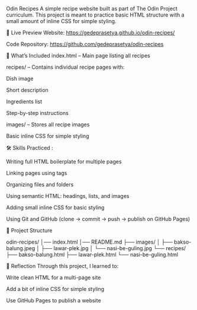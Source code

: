 Odin Recipes
A simple recipe website built as part of The Odin Project curriculum.
This project is meant to practice basic HTML structure with a small amount of inline CSS for simple styling.

🔗 Live Preview
Website: https://gedeprasetya.github.io/odin-recipes/

Code Repository: https://github.com/gedeprasetya/odin-recipes

📌 What’s Included
index.html – Main page listing all recipes

recipes/ – Contains individual recipe pages with:

Dish image

Short description

Ingredients list

Step-by-step instructions

images/ – Stores all recipe images

Basic inline CSS for simple styling

🛠 Skills Practiced :

Writing full HTML boilerplate for multiple pages

Linking pages using <a> tags

Organizing files and folders

Using semantic HTML: headings, lists, and images

Adding small inline CSS for basic styling

Using Git and GitHub (clone → commit → push → publish on GitHub Pages)

📂 Project Structure

odin-recipes/
│── index.html
│── README.md
├── images/
│    ├── bakso-balung.jpeg
│    ├── lawar-plek.jpg
│    └── nasi-be-guling.jpg
└── recipes/
     ├── bakso-balung.html
     ├── lawar-plek.html
     └── nasi-be-guling.html

📝 Reflection
Through this project, I learned to:

Write clean HTML for a multi-page site

Add a bit of inline CSS for simple styling

Use GitHub Pages to publish a website